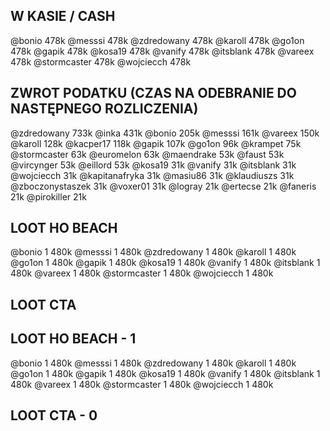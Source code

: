 ## W KASIE / CASH
@bonio 478k
@messsi 478k
@zdredowany 478k
@karoll 478k
@go1on 478k
@gapik 478k
@kosa19 478k
@vanify 478k
@itsblank 478k
@vareex 478k
@stormcaster 478k
@wojciecch 478k

## ZWROT PODATKU (CZAS NA ODEBRANIE DO NASTĘPNEGO ROZLICZENIA)
@zdredowany 733k
@inka 431k
@bonio 205k
@messsi 161k
@vareex 150k
@karoll 128k
@kacper17 118k
@gapik 107k
@go1on 96k
@krampet 75k
@stormcaster 63k
@euromelon 63k
@maendrake 53k
@faust 53k
@vircynger 53k
@eillord 53k
@kosa19 31k
@vanify 31k
@itsblank 31k
@wojciecch 31k
@kapitanafryka 31k
@masiu86 31k
@klaudiuszs 31k
@zboczonystaszek 31k
@voxer01 31k
@logray 21k
@ertecse 21k
@faneris 21k
@pirokiller 21k

## LOOT HO BEACH
@bonio 1 480k
@messsi 1 480k
@zdredowany 1 480k
@karoll 1 480k
@go1on 1 480k
@gapik 1 480k
@kosa19 1 480k
@vanify 1 480k
@itsblank 1 480k
@vareex 1 480k
@stormcaster 1 480k
@wojciecch 1 480k

## LOOT CTA

## LOOT HO BEACH - 1
@bonio 1 480k
@messsi 1 480k
@zdredowany 1 480k
@karoll 1 480k
@go1on 1 480k
@gapik 1 480k
@kosa19 1 480k
@vanify 1 480k
@itsblank 1 480k
@vareex 1 480k
@stormcaster 1 480k
@wojciecch 1 480k

## LOOT CTA - 0

